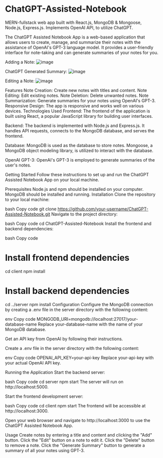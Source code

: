 # ChatGPT-Assisted-Notebook
MERN-fullstack web app built with React.js, MongoDB &amp; Mongoose, Node.js, Express.js. Implements OpenAI API, to utilize ChatGPT.

The ChatGPT Assisted Notebook App is a web-based application that allows users to create, manage, and summarize their notes with the assistance of OpenAI's GPT-3 language model. It provides a user-friendly interface for note-taking and can generate summaries of your notes for you.

Adding a Note:
![image](https://github.com/kavin-zhu/ChatGPT-Assisted-Notebook/assets/59909734/ea8e7e90-13de-4a10-9fdf-1734c7868d55)

ChatGPT Generated Summary:
![image](https://github.com/kavin-zhu/ChatGPT-Assisted-Notebook/assets/59909734/97a9c5f2-0486-4f0c-813b-f4dfb25c2953)

Editing a Note:
![image](https://github.com/kavin-zhu/ChatGPT-Assisted-Notebook/assets/59909734/baa30767-d9a1-4826-a9e1-60bded1775cb)


Features
Note Creation: Create new notes with titles and content.
Note Editing: Edit existing notes.
Note Deletion: Delete unwanted notes.
Note Summarization: Generate summaries for your notes using OpenAI's GPT-3.
Responsive Design: The app is responsive and works well on various devices.
Technologies Used
Frontend: The frontend of the application is built using React, a popular JavaScript library for building user interfaces. 

Backend: The backend is implemented with Node.js and Express.js. It handles API requests, connects to the MongoDB database, and serves the frontend.

Database: MongoDB is used as the database to store notes. Mongoose, a MongoDB object modeling library, is utilized to interact with the database.

OpenAI GPT-3: OpenAI's GPT-3 is employed to generate summaries of the user's notes.

Getting Started
Follow these instructions to set up and run the ChatGPT Assisted Notebook App on your local machine.

Prerequisites
Node.js and npm should be installed on your computer.
MongoDB should be installed and running.
Installation
Clone the repository to your local machine:

bash
Copy code
git clone https://github.com/your-username/ChatGPT-Assisted-Notebook.git
Navigate to the project directory:

bash
Copy code
cd ChatGPT-Assisted-Notebook
Install the frontend and backend dependencies:

bash
Copy code
# Install frontend dependencies
cd client
npm install

# Install backend dependencies
cd ../server
npm install
Configuration
Configure the MongoDB connection by creating a .env file in the server directory with the following content:

env
Copy code
MONGODB_URI=mongodb://localhost:27017/your-database-name
Replace your-database-name with the name of your MongoDB database.

Get an API key from OpenAI by following their instructions.

Create a .env file in the server directory with the following content:

env
Copy code
OPENAI_API_KEY=your-api-key
Replace your-api-key with your actual OpenAI API key.

Running the Application
Start the backend server:

bash
Copy code
cd server
npm start
The server will run on http://localhost:5000.

Start the frontend development server:

bash
Copy code
cd client
npm start
The frontend will be accessible at http://localhost:3000.

Open your web browser and navigate to http://localhost:3000 to use the ChatGPT Assisted Notebook App.

Usage
Create notes by entering a title and content and clicking the "Add" button.
Click the "Edit" button on a note to edit it.
Click the "Delete" button to remove a note.
Click the "Generate Summary" button to generate a summary of all your notes using GPT-3.
